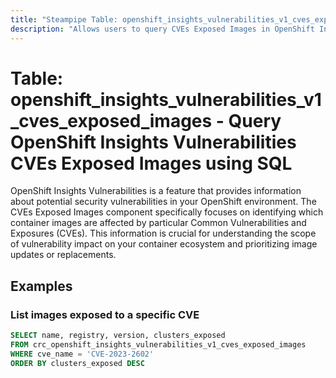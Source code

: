 ```yaml
---
title: "Steampipe Table: openshift_insights_vulnerabilities_v1_cves_exposed_images - Query OpenShift Insights Vulnerabilities CVEs Exposed Images using SQL"
description: "Allows users to query CVEs Exposed Images in OpenShift Insights Vulnerabilities, providing information about container images affected by specific Common Vulnerabilities and Exposures (CVEs)."
---
```


# Table: openshift_insights_vulnerabilities_v1_cves_exposed_images - Query OpenShift Insights Vulnerabilities CVEs Exposed Images using SQL

OpenShift Insights Vulnerabilities is a feature that provides information about potential security vulnerabilities in your OpenShift environment. The CVEs Exposed Images component specifically focuses on identifying which container images are affected by particular Common Vulnerabilities and Exposures (CVEs). This information is crucial for understanding the scope of vulnerability impact on your container ecosystem and prioritizing image updates or replacements.

## Examples

### List images exposed to a specific CVE

```sql
SELECT name, registry, version, clusters_exposed
FROM crc_openshift_insights_vulnerabilities_v1_cves_exposed_images
WHERE cve_name = 'CVE-2023-2602'
ORDER BY clusters_exposed DESC
```
